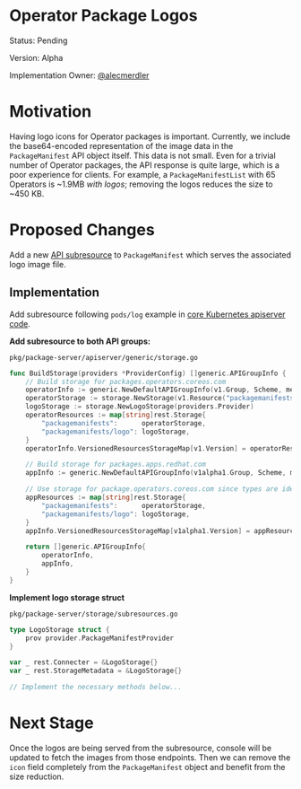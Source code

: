 # Operator Package Logos

Status: Pending

Version: Alpha

Implementation Owner: [@alecmerdler](github.com/alecmerdler)

# Motivation

Having logo icons for Operator packages is important. Currently, we include the base64-encoded representation of the image data in the `PackageManifest` API object itself. This data is not small. Even for a trivial number of Operator packages, the API response is quite large, which is a poor experience for clients. For example, a `PackageManifestList` with 65 Operators is ~1.9MB _with logos_; removing the logos reduces the size to ~450 KB.

# Proposed Changes

Add a new [API subresource](https://github.com/kubernetes/community/blob/master/contributors/devel/sig-architecture/api-conventions.md#types-kinds) to `PackageManifest` which serves the associated logo image file.

## Implementation

Add subresource following `pods/log` example in [core Kubernetes apiserver code](https://sourcegraph.com/github.com/kubernetes/kubernetes@master/-/blob/pkg/registry/core/rest/storage_core.go#L230).


**Add subresource to both API groups:**

`pkg/package-server/apiserver/generic/storage.go`
```go
func BuildStorage(providers *ProviderConfig) []generic.APIGroupInfo {
	// Build storage for packages.operators.coreos.com
	operatorInfo := generic.NewDefaultAPIGroupInfo(v1.Group, Scheme, metav1.ParameterCodec, Codecs)
	operatorStorage := storage.NewStorage(v1.Resource("packagemanifests"), providers.Provider, Scheme)
	logoStorage := storage.NewLogoStorage(providers.Provider)
	operatorResources := map[string]rest.Storage{
		"packagemanifests":      operatorStorage,
		"packagemanifests/logo": logoStorage,
	}
	operatorInfo.VersionedResourcesStorageMap[v1.Version] = operatorResources

	// Build storage for packages.apps.redhat.com
	appInfo := generic.NewDefaultAPIGroupInfo(v1alpha1.Group, Scheme, metav1.ParameterCodec, Codecs)

	// Use storage for package.operators.coreos.com since types are identical
	appResources := map[string]rest.Storage{
		"packagemanifests":      operatorStorage,
		"packagemanifests/logo": logoStorage,
	}
	appInfo.VersionedResourcesStorageMap[v1alpha1.Version] = appResources

	return []generic.APIGroupInfo{
		operatorInfo,
		appInfo,
	}
}
```

**Implement logo storage struct**

`pkg/package-server/storage/subresources.go`
```go
type LogoStorage struct {
	prov provider.PackageManifestProvider
}

var _ rest.Connecter = &LogoStorage{}
var _ rest.StorageMetadata = &LogoStorage{}

// Implement the necessary methods below...
```

# Next Stage

Once the logos are being served from the subresource, console will be updated to fetch the images from those endpoints. Then we can remove the `icon` field completely from the `PackageManifest` object and benefit from the size reduction.

